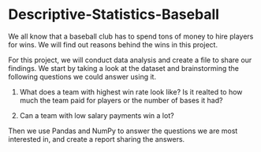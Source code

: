 # Descriptive-Statistics-Baseball


We all know that a baseball club has to spend tons of money to hire players for wins. We will find out reasons behind the wins in this project.

For this project, we will conduct data analysis and create a file to share our findings.
We start by taking a look at the dataset and brainstorming the following questions we could answer using it. 

1. What does a team with highest win rate look like? Is it realted to how much the team paid for players or the number of bases it had?

2. Can a team with low salary payments win a lot?

Then we use Pandas and NumPy to answer the questions we are most interested in, and create a report sharing the answers.
